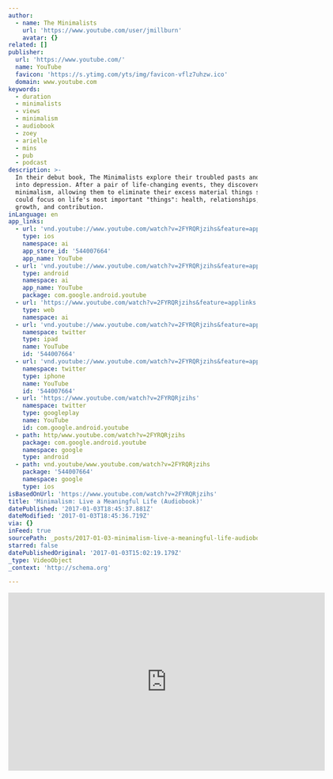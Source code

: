 ```yaml
---
author:
  - name: The Minimalists
    url: 'https://www.youtube.com/user/jmillburn'
    avatar: {}
related: []
publisher:
  url: 'https://www.youtube.com/'
  name: YouTube
  favicon: 'https://s.ytimg.com/yts/img/favicon-vflz7uhzw.ico'
  domain: www.youtube.com
keywords:
  - duration
  - minimalists
  - views
  - minimalism
  - audiobook
  - zoey
  - arielle
  - mins
  - pub
  - podcast
description: >-
  In their debut book, The Minimalists explore their troubled pasts and descent
  into depression. After a pair of life-changing events, they discovered
  minimalism, allowing them to eliminate their excess material things so they
  could focus on life's most important "things": health, relationships, passion,
  growth, and contribution.
inLanguage: en
app_links:
  - url: 'vnd.youtube://www.youtube.com/watch?v=2FYRQRjzihs&feature=applinks'
    type: ios
    namespace: ai
    app_store_id: '544007664'
    app_name: YouTube
  - url: 'vnd.youtube://www.youtube.com/watch?v=2FYRQRjzihs&feature=applinks'
    type: android
    namespace: ai
    app_name: YouTube
    package: com.google.android.youtube
  - url: 'https://www.youtube.com/watch?v=2FYRQRjzihs&feature=applinks'
    type: web
    namespace: ai
  - url: 'vnd.youtube://www.youtube.com/watch?v=2FYRQRjzihs&feature=applinks'
    namespace: twitter
    type: ipad
    name: YouTube
    id: '544007664'
  - url: 'vnd.youtube://www.youtube.com/watch?v=2FYRQRjzihs&feature=applinks'
    namespace: twitter
    type: iphone
    name: YouTube
    id: '544007664'
  - url: 'https://www.youtube.com/watch?v=2FYRQRjzihs'
    namespace: twitter
    type: googleplay
    name: YouTube
    id: com.google.android.youtube
  - path: http/www.youtube.com/watch?v=2FYRQRjzihs
    package: com.google.android.youtube
    namespace: google
    type: android
  - path: vnd.youtube/www.youtube.com/watch?v=2FYRQRjzihs
    package: '544007664'
    namespace: google
    type: ios
isBasedOnUrl: 'https://www.youtube.com/watch?v=2FYRQRjzihs'
title: 'Minimalism: Live a Meaningful Life (Audiobook)'
datePublished: '2017-01-03T18:45:37.881Z'
dateModified: '2017-01-03T18:45:36.719Z'
via: {}
inFeed: true
sourcePath: _posts/2017-01-03-minimalism-live-a-meaningful-life-audiobook.md
starred: false
datePublishedOriginal: '2017-01-03T15:02:19.179Z'
_type: VideoObject
_context: 'http://schema.org'

---
```

<iframe src="https://cdn.embedly.com/widgets/media.html?src=https%3A%2F%2Fwww.youtube.com%2Fembed%2F2FYRQRjzihs%3Ffeature%3Doembed&amp;url=http%3A%2F%2Fwww.youtube.com%2Fwatch%3Fv%3D2FYRQRjzihs&amp;image=https%3A%2F%2Fi.ytimg.com%2Fvi%2F2FYRQRjzihs%2Fhqdefault.jpg&amp;key=b7d04c9b404c499eba89ee7072e1c4f7&amp;type=text%2Fhtml&amp;schema=youtube" width="640" height="360" scrolling="no" frameborder="0" allowfullscreen="" style=""></iframe>
